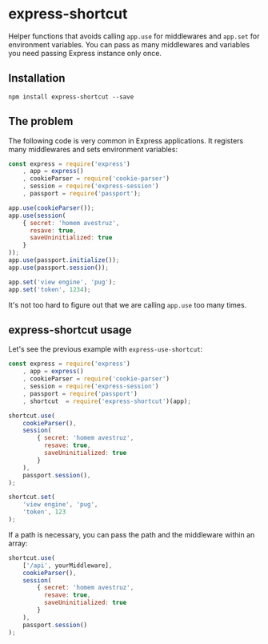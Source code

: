 # express-shortcut

Helper functions that avoids calling `app.use` for middlewares and `app.set` for environment variables. You can pass as many middlewares and variables you need passing Express instance only once. 

## Installation

```
npm install express-shortcut --save
```

## The problem

The following code is very common in Express applications. It registers many middlewares and sets environment variables:

```javascript
const express = require('express')
    , app = express()
    , cookieParser = require('cookie-parser')
    , session = require('express-session')
    , passport = require('passport');

app.use(cookieParser());
app.use(session(
	{ secret: 'homem avestruz', 
	  resave: true, 
	  saveUninitialized: true 
	}
));
app.use(passport.initialize());
app.use(passport.session());

app.set('view engine', 'pug');
app.set('token', 1234);
```

It's not too hard to figure out that we are calling `app.use` too many times. 

## express-shortcut usage 

Let's see the previous example with `express-use-shortcut`:

```javascript
const express = require('express')
    , app = express()
    , cookieParser = require('cookie-parser')
    , session = require('express-session')
    , passport = require('passport')
    , shortcut  = require('express-shortcut')(app);

shortcut.use(
    cookieParser(),
    session(
        { secret: 'homem avestruz', 
          resave: true, 
          saveUninitialized: true 
        }
    ),
    passport.session(),
);

shortcut.set(
    'view engine', 'pug',
    'token', 123
);
```

If a path is necessary, you can pass the path and the middleware within an array:

```javascript
shortcut.use(
    ['/api', yourMiddleware],
    cookieParser(),
    session(
        { secret: 'homem avestruz', 
          resave: true, 
          saveUninitialized: true 
        }
    ),
    passport.session()
);
```



